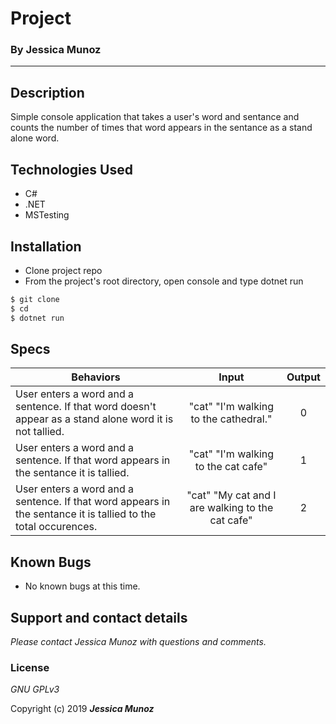 # Project
### By Jessica Munoz
-----

## Description
Simple console application that takes a user's word and sentance and counts the number of times that word appears in the sentance as a stand alone word. 

## Technologies Used
* C#
* .NET
* MSTesting

## Installation
* Clone project repo
* From the project's root directory, open console and type dotnet run

```sh
$ git clone 
$ cd  
$ dotnet run
```

## Specs
| Behaviors       | Input          | Output      |
| ---------------- |:------------:| :--------------:|
| User enters a word and a sentence. If that word doesn't appear as a stand alone word it is not tallied. | "cat" "I'm walking to the cathedral." | 0 |
| User enters a word and a sentence. If that word appears in the sentance it is tallied. | "cat" "I'm walking to the cat cafe" | 1 |
| User enters a word and a sentence. If that word appears in the sentance it is tallied to the total occurences. | "cat" "My cat and I are walking to the cat cafe" | 2 |

## Known Bugs
* No known bugs at this time.

## Support and contact details
_Please contact Jessica Munoz with questions and comments._

### License
*GNU GPLv3*

Copyright (c) 2019 **_Jessica Munoz_**